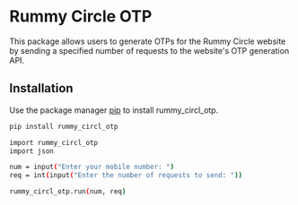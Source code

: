 # Rummy Circle OTP

This package allows users to generate OTPs for the Rummy Circle website by sending a specified number of requests to the website's OTP generation API.

## Installation

Use the package manager [pip](https://pip.pypa.io/en/stable/) to install rummy_circl_otp.

```bash
pip install rummy_circl_otp

import rummy_circl_otp
import json

num = input("Enter your mobile number: ")
req = int(input("Enter the number of requests to send: "))

rummy_circl_otp.run(num, req)
```


